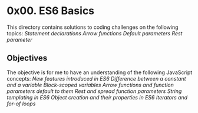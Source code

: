 # 0x00. ES6 Basics
This directory contains solutions to coding challenges on the following topics:
_Statement declarations_
_Arrow functions_
_Default parameters_
_Rest parameter_

## Objectives
The objective is for me to have an understanding of the following JavaScript concepts:
_New features introduced in ES6_
_Difference between a constant and a variable_
_Block-scoped variables_
_Arrow functions and function parameters default to them_
_Rest and spread function parameters_
_String templating in ES6_
_Object creation and their properties in ES6_
_Iterators and for-of loops_